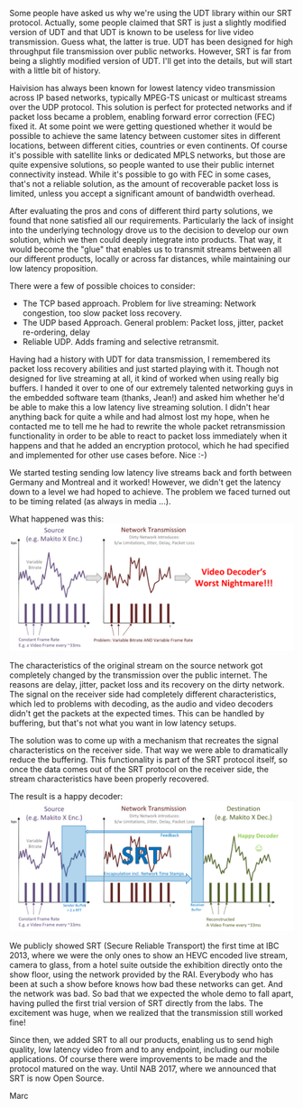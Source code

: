 Some people have asked us why we're using the UDT library within our SRT protocol. Actually, some people claimed that SRT is just a slightly modified version of UDT and that UDT is known to be useless for live video transmission. Guess what, the latter is true. UDT has been designed for high throughput file transmission over public networks. However, SRT is far from being a slightly modified version of UDT. I'll get into the details, but will start with a little bit of history.

Haivision has always been known for lowest latency video transmission across IP based networks, typically MPEG-TS unicast or multicast streams over the UDP protocol. This solution is perfect for protected networks and if packet loss became a problem, enabling forward error correction (FEC) fixed it.
At some point we were getting questioned whether it would be possible to achieve the same latency between customer sites in different locations, between different cities, countries or even continents. Of course it's possible with satellite links or dedicated MPLS networks, but those are quite expensive solutions, so people wanted to use their public internet connectivity instead. While it's possible to go with FEC in some cases, that's not a reliable solution, as the amount of recoverable packet loss is limited, unless you accept a significant amount of bandwidth overhead.

After evaluating the pros and cons of different third party solutions, we found that none satisfied all our requirements. Particularly the lack of insight into the underlying technology drove us to the decision to develop our own solution, which we then could deeply integrate into products. That way, it would become the "glue" that enables us to transmit streams between all our different products, locally or across far distances, while maintaining our low latency proposition.

There were a few of possible choices to consider:
- The TCP based approach. Problem for live streaming: Network congestion, too slow packet loss recovery.
- The UDP based Approach. General problem: Packet loss, jitter, packet re-ordering, delay
- Reliable UDP. Adds framing and selective retransmit.

Having had a history with UDT for data transmission, I remembered its packet loss recovery abilities and just started playing with it. Though not designed for live streaming at all, it kind of worked when using really big buffers. I handed it over to one of our extremely talented networking guys in the embedded software team (thanks, Jean!) and asked him whether he'd be able to make this a low latency live streaming solution. I didn't hear anything back for quite a while and had almost lost my hope, when he contacted me to tell me he had to rewrite the whole packet retransmission functionality in order to be able to react to packet loss immediately when it happens and that he added an encryption protocol, which he had specified and implemented for other use cases before. Nice :-)

We started testing sending low latency live streams back and forth between Germany and Montreal and it worked! However, we didn't get the latency down to a level we had hoped to achieve. The problem we faced turned out to be timing related (as always in media ...).

What happened was this:
![Bad Signal](images/SRT_Transmission_Bad_Signal.png)

The characteristics of the original stream on the source network got completely changed by the transmission over the public internet. The reasons are delay, jitter, packet loss and its recovery on the dirty network. The signal on the receiver side had completely different characteristics, which led to problems with decoding, as the audio and video decoders didn't get the packets at the expected times. This can be handled by buffering, but that's not what you want in low latency setups.

The solution was to come up with a mechanism that recreates the signal characteristics on the receiver side. That way we were able to dramatically reduce the buffering. This functionality is part of the SRT protocol itself, so once the data comes out of the SRT protocol on the receiver side, the stream characteristics have been properly recovered.

The result is a happy decoder:
![Good Signal](images/SRT_History_Good_Signal.png)

We publicly showed SRT (Secure Reliable Transport) the first time at IBC 2013, where we were the only ones to show an HEVC encoded live stream, camera to glass, from a hotel suite outside the exhibition directly onto the show floor, using the network provided by the RAI. Everybody who has been at such a show before knows how bad these networks can get. And the network was bad. So bad that we expected the whole demo to fall apart, having pulled the first trial version of SRT directly from the labs. The excitement was huge, when we realized that the transmission still worked fine!

Since then, we added SRT to all our products, enabling us to send high quality, low latency video from and to any endpoint, including our mobile applications. Of course there were improvements to be made and the protocol matured on the way. Until NAB 2017, where we announced that SRT is now Open Source.

Marc
